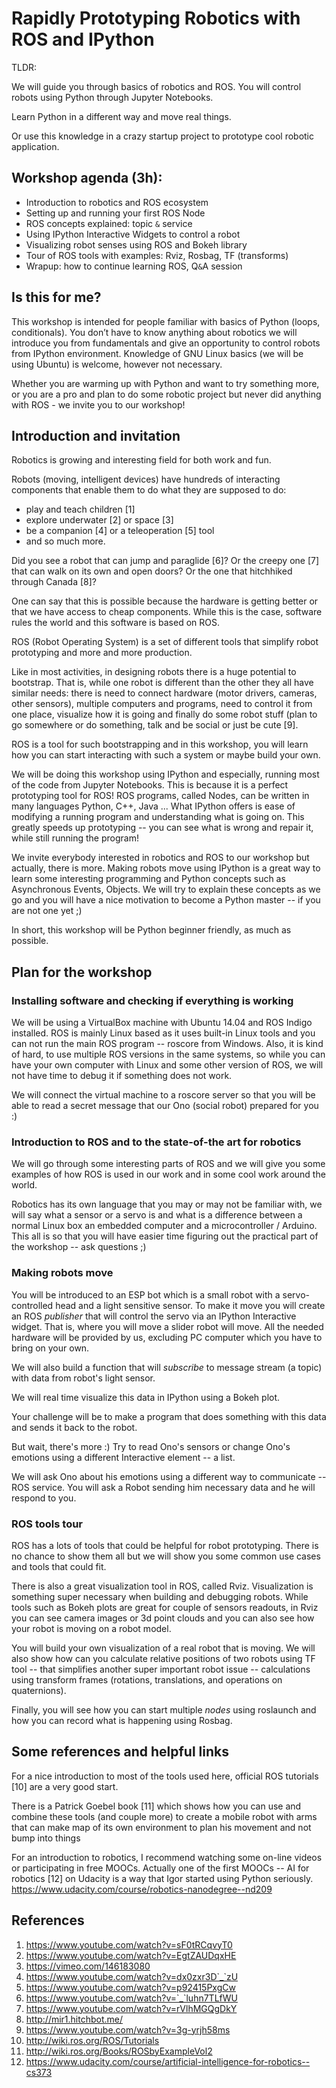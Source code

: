# Rapidly Prototyping Robotics with ROS and IPython

TLDR:

We will guide you through basics of robotics and ROS.
You will control robots using Python through Jupyter Notebooks.

Learn Python in a different way and move real things.

Or use this knowledge in a crazy startup project to prototype cool
robotic application.

## Workshop agenda (3h):

- Introduction to robotics and ROS ecosystem
- Setting up and running your first ROS Node
- ROS concepts explained: topic `&` service
- Using IPython Interactive Widgets to control a robot
- Visualizing robot senses using ROS and Bokeh library
- Tour of ROS tools with examples: Rviz, Rosbag, TF (transforms)
- Wrapup: how to continue learning ROS, Q`&`A session

## Is this for me?

This workshop is intended for people familiar with basics of Python (loops,
conditionals). You don’t have to know anything about robotics we will
introduce you from fundamentals and give an opportunity to control robots from
IPython environment. Knowledge of GNU Linux basics (we will be using Ubuntu)
is welcome, however not necessary.

Whether you are warming up with Python and want to try something more, or you
are a pro and plan to do some robotic project but never did anything with
ROS - we invite you to our workshop!

## Introduction and invitation

Robotics is growing and interesting field for both work and fun.

Robots (moving, intelligent devices) have hundreds of interacting
components that enable them to do what they are supposed to do:

- play and teach children [1]
- explore underwater [2] or space [3]
- be a companion [4] or a teleoperation [5] tool
- and so much more.

Did you see a robot that can jump and paraglide [6]?
Or the creepy one [7] that can walk on its own and open doors?
Or the one that hitchhiked through Canada [8]?

One can say that this is possible because the hardware is getting better
or that we have access to cheap components. While this is the case, software
rules the world and this software is based on ROS.

ROS (Robot Operating System) is a set of different tools that simplify robot
prototyping and more and more production.


Like in most activities, in designing robots there is a huge potential
to bootstrap. That is, while one robot is different than the other they all
have similar needs: there is need to connect hardware (motor drivers, cameras,
other sensors), multiple computers and programs, need to control it from one
place, visualize how it is going and finally do some robot stuff
(plan to go somewhere or do something, talk and be social or just
be cute [9].

ROS is a tool for such bootstrapping and in this workshop, you will learn how
you can start interacting with such a system or maybe build your own.

We will be doing this workshop using IPython and especially, running most
of the code from Jupyter Notebooks. This is because it is a perfect
prototyping tool for ROS! ROS programs, called Nodes, can be written in many
languages Python, C++, Java ... What IPython offers is ease of modifying
a running program and understanding what is going on. This greatly
speeds up prototyping -- you can see what is wrong and repair it, while still
running the program!

We invite everybody interested in robotics and ROS to our workshop but
actually, there is more. Making robots move using IPython is a great way
to learn some interesting programming and Python concepts such
as Asynchronous Events, Objects. We will try to explain these concepts
as we go and you will have a nice motivation to become
a Python master -- if you are not one yet ;)

In short, this workshop will be Python beginner friendly, as much
as possible.

## Plan for the workshop

### Installing software and checking if everything is working

We will be using a VirtualBox machine with Ubuntu 14.04 and ROS Indigo
installed. ROS is mainly Linux based as it uses built-in Linux tools and you
can not run the main ROS program -- roscore from Windows. Also, it is kind
of hard, to use multiple ROS versions in the same systems, so while you can
have your own computer with Linux and some other version of ROS, we will not
have time to debug it if something does not work.

We will connect the virtual machine to a roscore server so that you will
be able to read a secret message that our Ono (social robot) prepared for you :)

### Introduction to ROS and to the state-of-the art for robotics

We will go through some interesting parts of ROS and we will give you some
examples of how ROS is used in our work and in some cool work around the world.

Robotics has its own language that you may or may not be familiar with,
we will say what a sensor or a servo is and what is a difference between
a normal Linux box an embedded computer and a microcontroller / Arduino.
This all is so that you will have easier time figuring out the practical part
of the workshop -- ask questions ;)

### Making robots move

You will be introduced to an ESP bot which is a small robot with
a servo- controlled head and a light sensitive sensor. To make it move
you will create an ROS *publisher* that will control the servo via an IPython
Interactive widget. That is, where you will move a slider robot will move.
All the needed hardware will be provided by us, excluding PC computer
which you have to bring on your own.

We will also build a function that will *subscribe* to message stream
(a topic) with data from robot's light sensor.

We will real time visualize this data in IPython using a Bokeh plot.

Your challenge will be to make a program that does something
with this data and sends it back to the robot.

But wait, there's more :) Try to read Ono's sensors or change
Ono's emotions using a different Interactive element -- a list.

We will ask Ono about his emotions using a different way
to communicate -- ROS service. You will ask a Robot sending him necessary data
and he will respond to you.

### ROS tools tour

ROS has a lots of tools that could be helpful for robot prototyping.
There is no chance to show them all but we will show you some common use cases
and tools that could fit.

There is also a great visualization tool in ROS, called Rviz.
Visualization is something super necessary when building and debugging
robots. While tools such as Bokeh plots are great for couple of sensors
readouts, in Rviz you can see camera images or 3d point clouds and you can
also see how your robot is moving on a robot model.

You will build your own visualization of a real robot that is moving.
We will also show how can you calculate relative positions of two robots using
TF tool -- that simplifies another super important robot issue -- calculations
using transform frames (rotations, translations, and operations on quaternions).

Finally, you will see how you can start multiple *nodes* using roslaunch and
how you can record what is happening using Rosbag.

## Some references and helpful links

For a nice introduction to most of the tools used here, official
ROS tutorials [10] are a very good start.

There is a Patrick Goebel book [11]
which shows how you can use and combine these tools (and couple more)
to create a mobile robot with arms that can make map of its own environment to
plan his movement and not bump into things

For an introduction to robotics, I recommend watching some on-line videos
or participating in free MOOCs.
Actually one of the first MOOCs --
AI for robotics [12]
on Udacity is a way that Igor started using Python seriously.
https://www.udacity.com/course/robotics-nanodegree--nd209

## References

1. https://www.youtube.com/watch?v=sF0tRCqvyT0
2. https://www.youtube.com/watch?v=EgtZAUDqxHE
3. https://vimeo.com/146183080
4. https://www.youtube.com/watch?v=dx0zxr3D`_`zU
5. https://www.youtube.com/watch?v=p92415PxgCw
6. https://www.youtube.com/watch?v=`_`luhn7TLfWU
7. https://www.youtube.com/watch?v=rVlhMGQgDkY
8. http://mir1.hitchbot.me/
9. https://www.youtube.com/watch?v=3g-yrjh58ms
10. http://wiki.ros.org/ROS/Tutorials
11. http://wiki.ros.org/Books/ROSbyExampleVol2
12. https://www.udacity.com/course/artificial-intelligence-for-robotics--cs373
